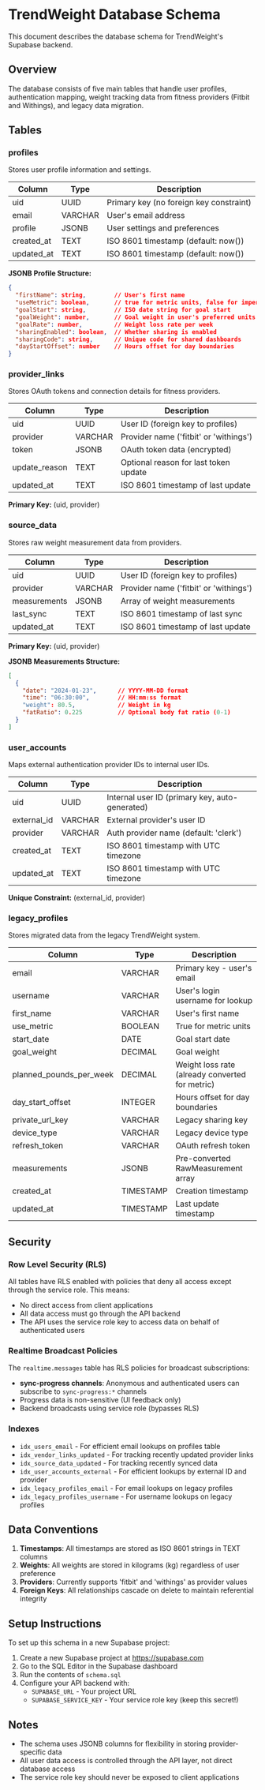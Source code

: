 # TrendWeight Database Schema

This document describes the database schema for TrendWeight's Supabase backend.

## Overview

The database consists of five main tables that handle user profiles, authentication mapping, weight tracking data from fitness providers (Fitbit and Withings), and legacy data migration.

## Tables

### profiles
Stores user profile information and settings.

| Column | Type | Description |
|--------|------|-------------|
| uid | UUID | Primary key (no foreign key constraint) |
| email | VARCHAR | User's email address |
| profile | JSONB | User settings and preferences |
| created_at | TEXT | ISO 8601 timestamp (default: now()) |
| updated_at | TEXT | ISO 8601 timestamp (default: now()) |

**JSONB Profile Structure:**
```json
{
  "firstName": string,        // User's first name
  "useMetric": boolean,       // true for metric units, false for imperial
  "goalStart": string,        // ISO date string for goal start
  "goalWeight": number,       // Goal weight in user's preferred units
  "goalRate": number,         // Weight loss rate per week
  "sharingEnabled": boolean,  // Whether sharing is enabled
  "sharingCode": string,      // Unique code for shared dashboards
  "dayStartOffset": number    // Hours offset for day boundaries
}
```

### provider_links
Stores OAuth tokens and connection details for fitness providers.

| Column | Type | Description |
|--------|------|-------------|
| uid | UUID | User ID (foreign key to profiles) |
| provider | VARCHAR | Provider name ('fitbit' or 'withings') |
| token | JSONB | OAuth token data (encrypted) |
| update_reason | TEXT | Optional reason for last token update |
| updated_at | TEXT | ISO 8601 timestamp of last update |

**Primary Key:** (uid, provider)

### source_data
Stores raw weight measurement data from providers.

| Column | Type | Description |
|--------|------|-------------|
| uid | UUID | User ID (foreign key to profiles) |
| provider | VARCHAR | Provider name ('fitbit' or 'withings') |
| measurements | JSONB | Array of weight measurements |
| last_sync | TEXT | ISO 8601 timestamp of last sync |
| updated_at | TEXT | ISO 8601 timestamp of last update |

**Primary Key:** (uid, provider)

**JSONB Measurements Structure:**
```json
[
  {
    "date": "2024-01-23",      // YYYY-MM-DD format
    "time": "06:30:00",        // HH:mm:ss format
    "weight": 80.5,            // Weight in kg
    "fatRatio": 0.225          // Optional body fat ratio (0-1)
  }
]
```

### user_accounts
Maps external authentication provider IDs to internal user IDs.

| Column | Type | Description |
|--------|------|-------------|
| uid | UUID | Internal user ID (primary key, auto-generated) |
| external_id | VARCHAR | External provider's user ID |
| provider | VARCHAR | Auth provider name (default: 'clerk') |
| created_at | TEXT | ISO 8601 timestamp with UTC timezone |
| updated_at | TEXT | ISO 8601 timestamp with UTC timezone |

**Unique Constraint:** (external_id, provider)

### legacy_profiles
Stores migrated data from the legacy TrendWeight system.

| Column | Type | Description |
|--------|------|-------------|
| email | VARCHAR | Primary key - user's email |
| username | VARCHAR | User's login username for lookup |
| first_name | VARCHAR | User's first name |
| use_metric | BOOLEAN | True for metric units |
| start_date | DATE | Goal start date |
| goal_weight | DECIMAL | Goal weight |
| planned_pounds_per_week | DECIMAL | Weight loss rate (already converted for metric) |
| day_start_offset | INTEGER | Hours offset for day boundaries |
| private_url_key | VARCHAR | Legacy sharing key |
| device_type | VARCHAR | Legacy device type |
| refresh_token | VARCHAR | OAuth refresh token |
| measurements | JSONB | Pre-converted RawMeasurement array |
| created_at | TIMESTAMP | Creation timestamp |
| updated_at | TIMESTAMP | Last update timestamp |

## Security

### Row Level Security (RLS)
All tables have RLS enabled with policies that deny all access except through the service role. This means:
- No direct access from client applications
- All data access must go through the API backend
- The API uses the service role key to access data on behalf of authenticated users

### Realtime Broadcast Policies
The `realtime.messages` table has RLS policies for broadcast subscriptions:
- **sync-progress channels**: Anonymous and authenticated users can subscribe to `sync-progress:*` channels
- Progress data is non-sensitive (UI feedback only)
- Backend broadcasts using service role (bypasses RLS)

### Indexes
- `idx_users_email` - For efficient email lookups on profiles table
- `idx_vendor_links_updated` - For tracking recently updated provider links
- `idx_source_data_updated` - For tracking recently synced data
- `idx_user_accounts_external` - For efficient lookups by external ID and provider
- `idx_legacy_profiles_email` - For email lookups on legacy profiles
- `idx_legacy_profiles_username` - For username lookups on legacy profiles

## Data Conventions

1. **Timestamps**: All timestamps are stored as ISO 8601 strings in TEXT columns
2. **Weights**: All weights are stored in kilograms (kg) regardless of user preference
3. **Providers**: Currently supports 'fitbit' and 'withings' as provider values
4. **Foreign Keys**: All relationships cascade on delete to maintain referential integrity

## Setup Instructions

To set up this schema in a new Supabase project:

1. Create a new Supabase project at https://supabase.com
2. Go to the SQL Editor in the Supabase dashboard
3. Run the contents of `schema.sql`
4. Configure your API backend with:
   - `SUPABASE_URL` - Your project URL
   - `SUPABASE_SERVICE_KEY` - Your service role key (keep this secret!)

## Notes

- The schema uses JSONB columns for flexibility in storing provider-specific data
- All user data access is controlled through the API layer, not direct database access
- The service role key should never be exposed to client applications